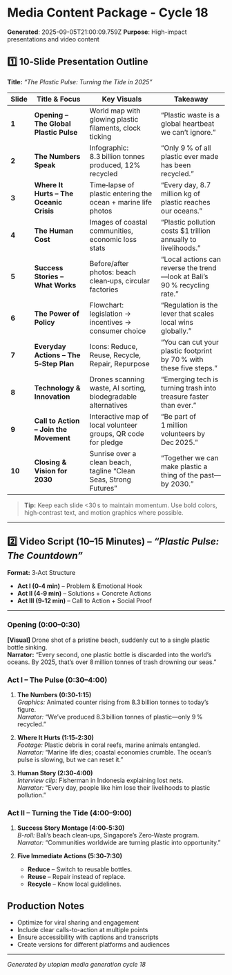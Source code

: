 # Media Content Package - Cycle 18

**Generated**: 2025-09-05T21:00:09.759Z
**Purpose**: High-impact presentations and video content

## 1️⃣ 10‑Slide Presentation Outline  
**Title:** *“The Plastic Pulse: Turning the Tide in 2025”*  

| Slide | Title & Focus | Key Visuals | Takeaway |
|-------|---------------|-------------|----------|
| **1** | **Opening – The Global Plastic Pulse** | World map with glowing plastic filaments, clock ticking | “Plastic waste is a global heartbeat we can’t ignore.” |
| **2** | **The Numbers Speak** | Infographic: 8.3 billion tonnes produced, 12% recycled | “Only 9 % of all plastic ever made has been recycled.” |
| **3** | **Where It Hurts – The Oceanic Crisis** | Time‑lapse of plastic entering the ocean + marine life photos | “Every day, 8.7 million kg of plastic reaches our oceans.” |
| **4** | **The Human Cost** | Images of coastal communities, economic loss stats | “Plastic pollution costs $1 trillion annually to livelihoods.” |
| **5** | **Success Stories – What Works** | Before/after photos: beach clean‑ups, circular factories | “Local actions can reverse the trend—look at Bali’s 90 % recycling rate.” |
| **6** | **The Power of Policy** | Flowchart: legislation → incentives → consumer choice | “Regulation is the lever that scales local wins globally.” |
| **7** | **Everyday Actions – The 5‑Step Plan** | Icons: Reduce, Reuse, Recycle, Repair, Repurpose | “You can cut your plastic footprint by 70 % with these five steps.” |
| **8** | **Technology & Innovation** | Drones scanning waste, AI sorting, biodegradable alternatives | “Emerging tech is turning trash into treasure faster than ever.” |
| **9** | **Call to Action – Join the Movement** | Interactive map of local volunteer groups, QR code for pledge | “Be part of 1 million volunteers by Dec 2025.” |
| **10** | **Closing & Vision for 2030** | Sunrise over a clean beach, tagline “Clean Seas, Strong Futures” | “Together we can make plastic a thing of the past—by 2030.” |

> **Tip:** Keep each slide <30 s to maintain momentum. Use bold colors, high‑contrast text, and motion graphics where possible.

---

## 2️⃣ Video Script (10–15 Minutes) – *“Plastic Pulse: The Countdown”*  

**Format:** 3‑Act Structure  
- **Act I (0‑4 min)** – Problem & Emotional Hook  
- **Act II (4‑9 min)** – Solutions + Concrete Actions  
- **Act III (9‑12 min)** – Call to Action + Social Proof  

---

### Opening (0:00–0:30)  
**[Visual]** Drone shot of a pristine beach, suddenly cut to a single plastic bottle sinking.  
**Narrator:** “Every second, one plastic bottle is discarded into the world’s oceans. By 2025, that’s over 8 million tonnes of trash drowning our seas.”

### Act I – The Pulse (0:30–4:00)  

1. **The Numbers (0:30‑1:15)**  
   *Graphics:* Animated counter rising from 8.3 billion tonnes to today’s figure.  
   *Narrator:* “We’ve produced 8.3 billion tonnes of plastic—only 9 % recycled.”

2. **Where It Hurts (1:15‑2:30)**  
   *Footage:* Plastic debris in coral reefs, marine animals entangled.  
   *Narrator:* “Marine life dies; coastal economies crumble. The ocean’s pulse is slowing, but we can reset it.”

3. **Human Story (2:30‑4:00)**  
   *Interview clip:* Fisherman in Indonesia explaining lost nets.  
   *Narrator:* “Every day, people like him lose their livelihoods to plastic pollution.”  

### Act II – Turning the Tide (4:00–9:00)  

1. **Success Story Montage (4:00‑5:30)**  
   *B-roll:* Bali’s beach clean‑ups, Singapore’s Zero‑Waste program.  
   *Narrator:* “Communities worldwide are turning plastic into opportunity.”

2. **Five Immediate Actions (5:30‑7:30)**  
   - **Reduce** – Switch to reusable bottles.  
   - **Reuse** – Repair instead of replace.  
   - **Recycle** – Know local guidelines.  
  

## Production Notes
- Optimize for viral sharing and engagement
- Include clear calls-to-action at multiple points
- Ensure accessibility with captions and transcripts
- Create versions for different platforms and audiences

---
*Generated by utopian media generation cycle 18*
